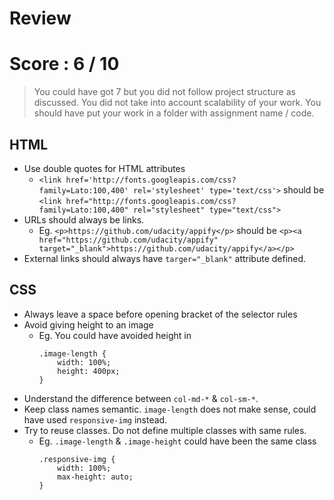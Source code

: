 # Review

# Score : 6 / 10 

> You could have got 7 but you did not follow project structure as discussed. You did not take into account scalability of your work. You should have put your work in a folder with assignment name / code. 

## HTML
- Use double quotes for HTML attributes 
  - `<link href='http://fonts.googleapis.com/css?family=Lato:100,400' rel='stylesheet' type='text/css'>` should be `<link href="http://fonts.googleapis.com/css?family=Lato:100,400" rel="stylesheet" type="text/css">`
- URLs should always be links. 
  - Eg. `<p>https://github.com/udacity/appify</p>` should be `<p><a href="https://github.com/udacity/appify" target="_blank">https://github.com/udacity/appify</a></p>`
- External links should always have `targer="_blank"` attribute defined.

## CSS
- Always leave a space before opening bracket of the selector rules
- Avoid giving height to an image
  - Eg. You could have avoided height in
    ```
    .image-length {
        width: 100%;
        height: 400px;
    }
    ```
- Understand the difference between `col-md-*` & `col-sm-*`.
- Keep class names semantic. `image-length` does not make sense, could have used `responsive-img` instead. 
- Try to reuse classes. Do not define multiple classes with same rules.
  - Eg. `.image-length` & `.image-height` could have been the same class
    ```
    .responsive-img {
        width: 100%;
        max-height: auto;
    }
    ```

